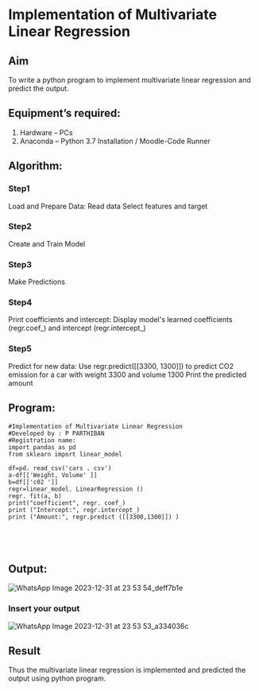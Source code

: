 # Implementation of Multivariate Linear Regression
## Aim
To write a python program to implement multivariate linear regression and predict the output.
## Equipment’s required:
1.	Hardware – PCs
2.	Anaconda – Python 3.7 Installation / Moodle-Code Runner
## Algorithm:
### Step1
Load and Prepare Data:
Read data
Select features and target
### Step2
Create and Train Model

### Step3
Make Predictions
### Step4
Print coefficients and intercept:
Display model's learned coefficients (regr.coef_) and intercept (regr.intercept_)

### Step5
Predict for new data:
Use regr.predict([[3300, 1300]]) to predict CO2 emission for a car with weight 3300 and volume 1300
Print the predicted amount
## Program:
```
#Implementation of Multivariate Linear Regression
#Developed by : P PARTHIBAN
#Registration name:
import pandas as pd
from sklearn import linear_model

df=pd. read_csv('cars . csv')
a-df[['Weight, Volume' ]]
b=df[['c02 ']]
regr=linear_model. LinearRegression ()
regr. fit(a, b)
print("coefficient", regr. coef_)
print ("Intercept:", regr.intercept_)
print ("Amount:", regr.predict ([[3300,1300]]) )





```
## Output:
![WhatsApp Image 2023-12-31 at 23 53 54_deff7b1e](https://github.com/23007965/Multivariate-Linear-Regression/assets/138971238/1cbd28ca-c5ea-497e-bc56-a9dbbd1ce17e)


### Insert your output
![WhatsApp Image 2023-12-31 at 23 53 53_a334036c](https://github.com/23007965/Multivariate-Linear-Regression/assets/138971238/dff71da2-82f1-4be0-8576-3c25c54438f1)



## Result
Thus the multivariate linear regression is implemented and predicted the output using python program.
